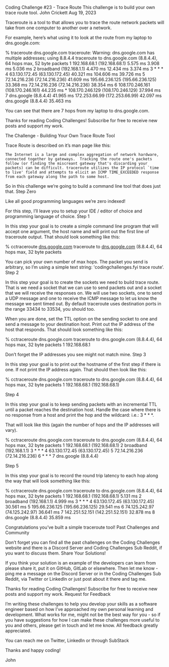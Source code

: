 Coding Challenge #23 - Trace Route
This challenge is to build your own trace route tool.
John Crickett
Aug 19, 2023

Traceroute is a tool to that allows you to trace the route network packets will take from one computer to another over a network.

For example, here’s what using it to look at the route from my laptop to dns.google.com:

% traceroute dns.google.com
traceroute: Warning: dns.google.com has multiple addresses; using 8.8.4.4
traceroute to dns.google.com (8.8.4.4), 64 hops max, 52 byte packets
 1  192.168.68.1 (192.168.68.1)  5.575 ms  3.908 ms  5.036 ms
 2  broadband (192.168.1.1)  4.470 ms  12.434 ms  3.374 ms
 3  * * *
 4  63.130.172.45 (63.130.172.45)  40.321 ms  104.606 ms  39.726 ms
 5  72.14.216.236 (72.14.216.236)  41.609 ms
    195.66.236.125 (195.66.236.125)  33.368 ms
    72.14.216.236 (72.14.216.236)  38.354 ms
 6  108.170.246.161 (108.170.246.161)  44.235 ms *
    108.170.246.129 (108.170.246.129)  37.994 ms
 7  dns.google (8.8.4.4)  41.965 ms
    172.253.66.99 (172.253.66.99)  42.097 ms
    dns.google (8.8.4.4)  35.463 ms

You can see that there are 7 hops from my laptop to dns.google.com.

Thanks for reading Coding Challenges! Subscribe for free to receive new posts and support my work.

The Challenge - Building Your Own Trace Route Tool

Trace Route is described on it’s man page like this:

    The Internet is a large and complex aggregation of network hardware, connected together by gateways.  Tracking the route one's packets follow (or finding the miscreant gateway that's discarding your packets) can be difficult. traceroute utilizes the IP protocol `time to live' field and attempts to elicit an ICMP TIME_EXCEEDED response from each gateway along the path to some host.

So in this challenge we’re going to build a command line tool that does just that.
Step Zero

Like all good programming languages we’re zero indexed!

For this step, I’ll leave you to setup your IDE / editor of choice and programming language of choice.
Step 1

In this step your goal is to create a simple command line program that will accept one argument, the host name and will print out the first line of traceroute output. That should look something like this:

% cctraceroute [dns.google.com](<http://dns.google.com/>)
traceroute to [dns.google.com](<http://dns.google.com/>) (8.8.4.4), 64 hops max, 32 byte packets

You can pick your own number of max hops. The packet you send is arbitrary, so I’m using a simple text string: 'codingchallenges.fyi trace route’.
Step 2

In this step your goal is to create the sockets we need to build trace route. That is we need a socket that we can use to send packets out and a socket that we will receive the responses on. We will use two sockets, one to send a UDP message and one to receive the ICMP message to let us know the message we sent timed out. By default traceroute uses destination ports in the range 33434 to 33534, you should too.

When you are done, set the TTL option on the sending socket to one and send a message to your destination host. Print out the IP address of the host that responds. That should look something like this:

% cctraceroute dns.google.com
traceroute to dns.google.com (8.8.4.4), 64 hops max, 32 byte packets
1  192.168.68.1 

Don’t forget the IP addresses you see might not match mine.
Step 3

In this step your goal is to print out the hostname of the first step if there is one. If not print the IP address again. That should then look like this:

% cctraceroute dns.google.com
traceroute to dns.google.com (8.8.4.4), 64 hops max, 32 byte packets
1  192.168.68.1 (192.168.68.1)

Step 4

In this step your goal is to keep sending packets with an incremental TTL until a packet reaches the destination host. Handle the case where there is no response from a host and print the hop and the wildcard: i.e.: 3 * * *.

That will look like this (again the number of hops and the IP addresses will vary).

% cctraceroute dns.google.com
traceroute to dns.google.com (8.8.4.4), 64 hops max, 32 byte packets
1  192.168.68.1 (192.168.68.1) 
2  broadband (192.168.1.1) 
3  *  * *
4  63.130.172.45 (63.130.172.45) 
5  72.14.216.236 (72.14.216.236) 
6  *  * *
7  dns.google (8.8.4.4) 

Step 5

In this step your goal is to record the round trip latency to each hop along the way that will look something like this:

% cctraceroute dns.google.com
traceroute to dns.google.com (8.8.4.4), 64 hops max, 32 byte packets
1  192.168.68.1 (192.168.68.1) 5.131 ms
2  broadband (192.168.1.1) 4.999 ms
3  *  * *
4  63.130.172.45 (63.130.172.45) 30.561 ms
5  195.66.236.125 (195.66.236.125) 29.541 ms
6  74.125.242.97 (74.125.242.97) 36.641 ms
7  142.251.52.151 (142.251.52.151) 32.878 ms
8  dns.google (8.8.4.4) 35.859 ms

Congratulations you’ve built a simple traceroute tool!
Past Challenges and Community

Don’t forget you can find all the past challenges on the Coding Challenges website and there is a Discord Server and Coding Challenges Sub Reddit, if you want to discuss them.
Share Your Solutions!

If you think your solution is an example of the developers can learn from please share it, put it on GitHub, GitLab or elsewhere. Then let me know - ping me a message on the Discord Server or in the Coding Challenges Sub Reddit, via Twitter or LinkedIn or just post about it there and tag me.

Thanks for reading Coding Challenges! Subscribe for free to receive new posts and support my work.
Request for Feedback

I’m writing these challenges to help you develop your skills as a software engineer based on how I’ve approached my own personal learning and development. What works for me, might not be the best way for you - so if you have suggestions for how I can make these challenges more useful to you and others, please get in touch and let me know. All feedback greatly appreciated.

You can reach me on Twitter, LinkedIn or through SubStack

Thanks and happy coding!

John